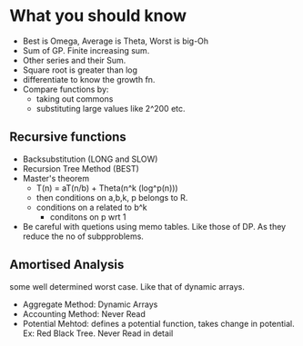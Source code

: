 # What you should know
- Best is Omega, Average is Theta, Worst is big-Oh
- Sum of GP. Finite increasing sum.
- Other series and their Sum.
- Square root is greater than log
- differentiate to know the growth fn.
- Compare functions by:
    - taking out commons
    - substituting large values like 2^200 etc.

## Recursive functions
- Backsubstitution (LONG and SLOW)
- Recursion Tree Method (BEST)
- Master's theorem
    - T(n) = aT(n/b) + Theta(n^k (log^p(n)))
    - then conditions on a,b,k, p belongs to R.
    - conditions on a related to b^k
        - conditons on p wrt 1
- Be careful with quetions using memo tables. Like those of DP. As they reduce the no of subpproblems.

## Amortised Analysis
some well determined worst case. Like that of dynamic arrays.
- Aggregate Method: Dynamic Arrays
- Accounting Method: Never Read
- Potential Mehtod: defines a potential function, takes change in potential. Ex: Red Black Tree. Never Read in detail



